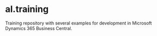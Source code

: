 # al.training
Training repository with several examples for development in Microsoft Dynamics 365 Business Central.
